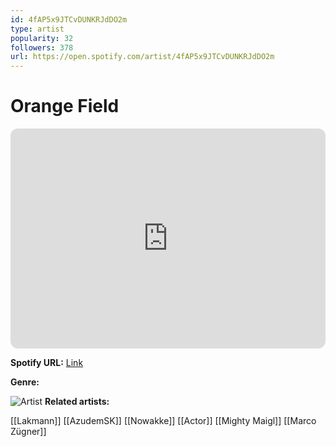 ```yaml
---
id: 4fAP5x9JTCvDUNKRJdDO2m
type: artist
popularity: 32
followers: 378
url: https://open.spotify.com/artist/4fAP5x9JTCvDUNKRJdDO2m
---
```

# Orange Field

<iframe style="border-radius:12px" src="https://open.spotify.com/embed/artist/4fAP5x9JTCvDUNKRJdDO2m" width="100%" height="352" frameBorder="0" allowfullscreen="" allow="autoplay; clipboard-write; encrypted-media; fullscreen; picture-in-picture" loading="lazy"></iframe>

**Spotify URL:** [Link](https://open.spotify.com/artist/4fAP5x9JTCvDUNKRJdDO2m)

**Genre:** 

![Artist](https://i.scdn.co/image/ab6761610000e5eb4c8a30a713bf95e2e3d99389)
**Related artists:**

[[Lakmann]]
[[AzudemSK]]
[[Nowakke]]
[[Actor]]
[[Mighty Maigl]]
[[Marco Zügner]]
